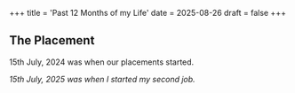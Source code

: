 +++
title = 'Past 12 Months of my Life'
date = 2025-08-26
draft = false
+++

## The Placement

15th July, 2024 was when our placements started.

*15th July, 2025 was when I started my second job.*


